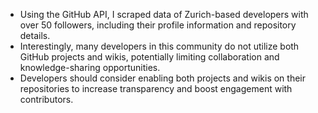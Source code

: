 - Using the GitHub API, I scraped data of Zurich-based developers with over 50 followers, including their profile information and repository details.
- Interestingly, many developers in this community do not utilize both GitHub projects and wikis, potentially limiting collaboration and knowledge-sharing opportunities.
- Developers should consider enabling both projects and wikis on their repositories to increase transparency and boost engagement with contributors.

